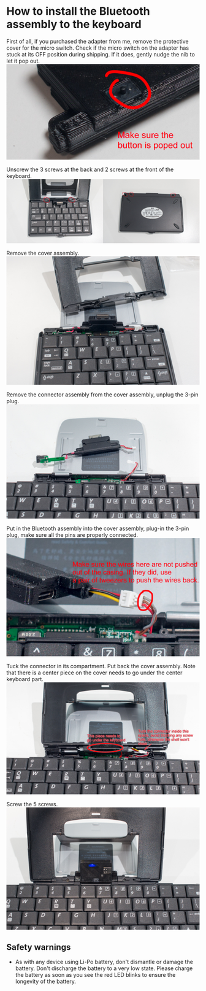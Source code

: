 # How to install the Bluetooth assembly to the keyboard

First of all, if you purchased the adapter from me, remove the protective cover for the micro switch. Check if the micro switch on the adapter has stuck at its OFF position during shipping. If it does, gently nudge the nib to let it pop out.
![install pic](/images/stuck_switch.jpg)

Unscrew the 3 screws at the back and 2 screws at the front of the keyboard.
![install pic](/images/install1.jpg)

Remove the cover assembly.
![install pic](/images/install2.jpg)

Remove the connector assembly from the cover assembly, unplug the 3-pin plug.
![install pic](/images/install3.jpg)

Put in the Bluetooth assembly into the cover assembly, plug-in the 3-pin plug, make sure all the pins are properly connected.
![install pic](/images/install4.jpg)

Tuck the connector in its compartment. Put back the cover assembly. Note that there is a center piece on the cover needs to go under the center keyboard part.
![install pic](/images/install5.jpg)

Screw the 5 screws.
![install pic](/images/finished.jpg)

Safety warnings
---------------------
- As with any device using Li-Po battery, don't dismantle or damage the battery. Don't discharge the battery to a very low state. Please charge the battery as soon as you see the red LED blinks to ensure the longevity of the battery.

